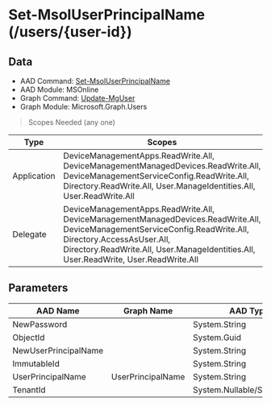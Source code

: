 # Set-MsolUserPrincipalName (/users/{user-id})

## Data

+ AAD Command: [Set-MsolUserPrincipalName](https://docs.microsoft.com/en-us/powershell/module/MSOnline/Set-MsolUserPrincipalName)
+ AAD Module: MSOnline
+ Graph Command: [Update-MgUser](https://docs.microsoft.com/en-us/powershell/module/Microsoft.Graph.Users/Update-MgUser)
+ Graph Module: Microsoft.Graph.Users

> Scopes Needed (any one)

|Type|Scopes|
|---|---|
|Application|DeviceManagementApps.ReadWrite.All, DeviceManagementManagedDevices.ReadWrite.All, DeviceManagementServiceConfig.ReadWrite.All, Directory.ReadWrite.All, User.ManageIdentities.All, User.ReadWrite.All|
|Delegate|DeviceManagementApps.ReadWrite.All, DeviceManagementManagedDevices.ReadWrite.All, DeviceManagementServiceConfig.ReadWrite.All, Directory.AccessAsUser.All, Directory.ReadWrite.All, User.ManageIdentities.All, User.ReadWrite, User.ReadWrite.All|

## Parameters

|AAD Name|Graph Name|AAD Type|Graph Type|Infos|
|---|---|---|---|---|
|NewPassword||System.String|||
|ObjectId||System.Guid|||
|NewUserPrincipalName||System.String|||
|ImmutableId||System.String|||
|UserPrincipalName|UserPrincipalName|System.String|System.String||
|TenantId||System.Nullable/System.Guid|||

